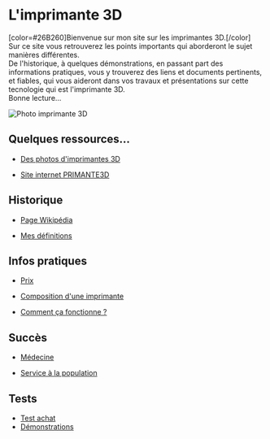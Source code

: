# L'imprimante 3D

[color=#26B260]Bienvenue sur mon site sur les imprimantes 3D.[/color]  
Sur ce site vous retrouverez les points importants qui aborderont le sujet manières différentes.  
De l'historique, à quelques démonstrations, en passant part des informations pratiques, vous y trouverez des liens et documents pertinents, et fiables, qui vous aideront dans vos travaux et présentations sur cette tecnologie qui est l'imprimante 3D.  
Bonne lecture... 

![Photo imprimante 3D](https://user-images.githubusercontent.com/62696199/78220931-b9542b80-74c2-11ea-9645-de4a6b20e314.jpg)

## Quelques ressources...

- [Des photos d'imprimantes 3D](https://www.ecosia.org/images?q=Imprimantes+3D#id=)

- [Site internet PRIMANTE3D](http://www.primante3d.com)

## Historique
- [Page Wikipédia](https://fr.wikipedia.org/wiki/Impression_3D)

- [Mes définitions](definition.md)

## Infos pratiques

- [Prix](prix.md)

- [Composition d'une imprimante](composition3dmatériel.md)

- [Comment ça fonctionne ?](commentçafonctionne.md)

## Succès 

- [Médecine](medecine.md)

- [Service à la population](services.md)

## Tests

- [Test achat](testachat.md)
- [Démonstrations](demonstrations.md)
